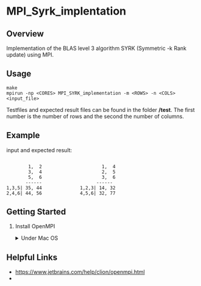 # MPI_Syrk_implentation

## Overview

Implementation of the BLAS level 3 algorithm SYRK (Symmetric -k Rank update) using MPI.

## Usage

```
make
mpirun -np <CORES> MPI_SYRK_implementation -m <ROWS> -n <COLS> <input_file>
```

Testfiles and expected result files can be found in the folder **/test**.
The first number is the number of rows and the second the number of columns. 
## Example

input and expected result:

```
       
        1,  2                      1,  4
        3,  4                      2,  5
        5,  6                      3,  6
       ------                    ------
1,3,5| 35, 44              1,2,3| 14, 32
2,4,6| 44, 56              4,5,6| 32, 77
```

## Getting Started

1. Install OpenMPI

   <details>
        <summary>Under Mac OS</summary>
   
   - ### Using `brew`
     - Install
   
          to install OpenMPI with brew  you can use the following command 
          `brew install open-mpi`
   - Commands
     - mpicc
     - mpirun
      
   </details>

## Helpful Links

- https://www.jetbrains.com/help/clion/openmpi.html
- 